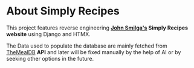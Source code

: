 # About Simply Recipes

This project features reverse engineering **[John Smilga's](https://johnsmilga.com/) Simply Recipes website** using
Django and HTMX.

The Data used to populate the database are mainly fetched from [TheMealDB](https://www.themealdb.com/) **API** and later
will be fixed manually by the help of AI or by seeking other options in the future.